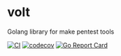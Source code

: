 # volt
Golang library for make pentest tools

[![CI](https://github.com/hahwul/volt/actions/workflows/go.yml/badge.svg)](https://github.com/hahwul/volt/actions/workflows/go.yml)
[![codecov](https://codecov.io/gh/hahwul/volt/branch/main/graph/badge.svg?token=CWKAALFSHT)](https://codecov.io/gh/hahwul/volt)
[![Go Report Card](https://goreportcard.com/badge/github.com/hahwul/volt)](https://goreportcard.com/report/github.com/hahwul/volt)
